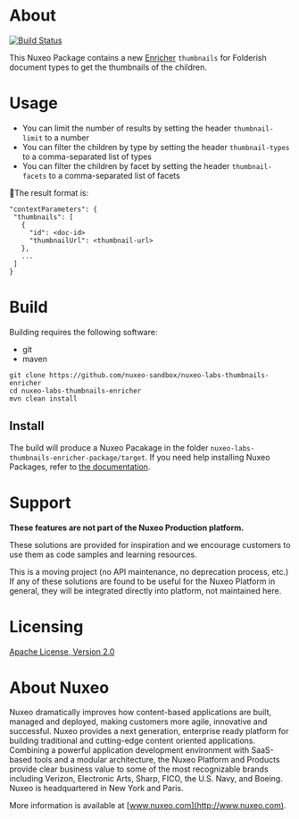 # About

[![Build Status](https://qa.nuxeo.org/jenkins/buildStatus/icon?job=Sandbox/sandbox_nuxeo-labs-thumbnails-enricher-master)](https://qa.nuxeo.org/jenkins/job/Sandbox/job/sandbox_nuxeo-labs-thumbnails-enricher-master/)

This Nuxeo Package contains a new [Enricher](https://doc.nuxeo.com/n/M8o) `thumbnails` for Folderish document types to get the thumbnails of the children.

# Usage

* You can limit the number of results by setting the header `thumbnail-limit` to a number
* You can filter the children by type by setting the header `thumbnail-types` to a comma-separated list of types
* You can filter the children by facet by setting the header `thumbnail-facets` to a comma-separated list of facets

The result format is:

```
"contextParameters": {
 "thumbnails": [
   {
     "id": <doc-id>
     "thumbnailUrl": <thumbnail-url>
   },
   ...
 ]
}
```

# Build

Building requires the following software:

* git
* maven

```
git clone https://github.com/nuxeo-sandbox/nuxeo-labs-thumbnails-enricher
cd nuxeo-labs-thumbnails-enricher
mvn clean install
```

## Install

The build will produce a Nuxeo Pacakage in the folder `nuxeo-labs-thumbnails-enricher-package/target`. If you need help installing Nuxeo Packages, refer to [the documentation](https://doc.nuxeo.com/n/lHZ).

# Support

**These features are not part of the Nuxeo Production platform.**

These solutions are provided for inspiration and we encourage customers to use them as code samples and learning resources.

This is a moving project (no API maintenance, no deprecation process, etc.) If any of these solutions are found to be useful for the Nuxeo Platform in general, they will be integrated directly into platform, not maintained here.


# Licensing

[Apache License, Version 2.0](http://www.apache.org/licenses/LICENSE-2.0)


# About Nuxeo

Nuxeo dramatically improves how content-based applications are built, managed and deployed, making customers more agile, innovative and successful. Nuxeo provides a next generation, enterprise ready platform for building traditional and cutting-edge content oriented applications. Combining a powerful application development environment with SaaS-based tools and a modular architecture, the Nuxeo Platform and Products provide clear business value to some of the most recognizable brands including Verizon, Electronic Arts, Sharp, FICO, the U.S. Navy, and Boeing. Nuxeo is headquartered in New York and Paris.

More information is available at [www.nuxeo.com](http://www.nuxeo.com).